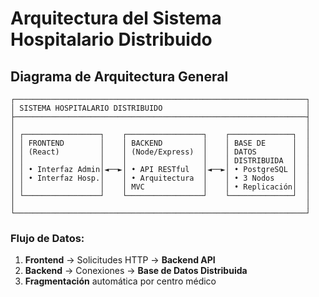 # Arquitectura del Sistema Hospitalario Distribuido

## Diagrama de Arquitectura General

```
┌─────────────────────────────────────────────────────────────────┐
│ SISTEMA HOSPITALARIO DISTRIBUIDO                                │
├─────────────────────────────────────────────────────────────────┤
│                                                                 │
│ ┌─────────────────┐    ┌─────────────────┐    ┌──────────────┐  │
│ │ FRONTEND        │    │ BACKEND         │    │ BASE DE      │  │
│ │ (React)         │    │ (Node/Express)  │    │ DATOS        │  │
│ │                 │    │                 │    │ DISTRIBUIDA  │  │
│ │ • Interfaz Admin│◄──►│ • API RESTful   │◄──►│ • PostgreSQL │  │
│ │ • Interfaz Hosp.│    │ • Arquitectura  │    │ • 3 Nodos    │  │
│ │                 │    │ MVC             │    │ • Replicación│  │
│ └─────────────────┘    └─────────────────┘    └──────────────┘  │
│                                                                 │
└─────────────────────────────────────────────────────────────────┘
```

### **Flujo de Datos:**
1. **Frontend** → Solicitudes HTTP → **Backend API**
2. **Backend** → Conexiones → **Base de Datos Distribuida**
3. **Fragmentación** automática por centro médico